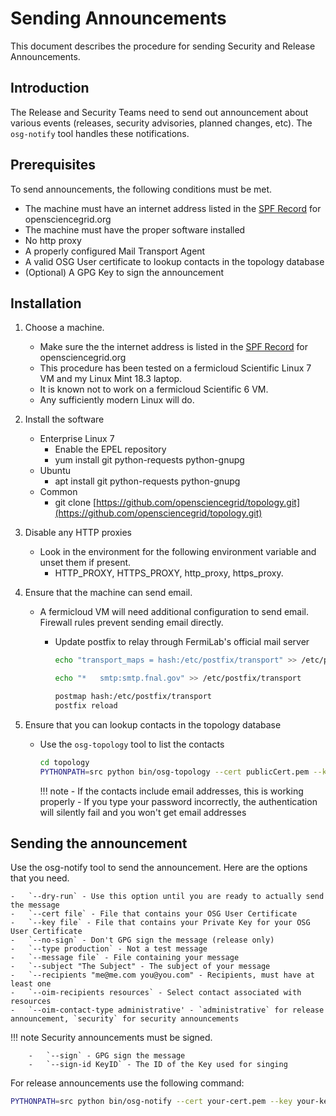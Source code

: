 # Sending Announcements

This document describes the procedure for sending Security and Release
Announcements.

## Introduction

The Release and Security Teams need to send out announcement about various events (releases, security advisories, planned changes, etc).
The `osg-notify` tool handles these notifications.

## Prerequisites

To send announcements, the following conditions must be met.

-   The machine must have an internet address listed in the [SPF Record](https://mxtoolbox.com/SuperTool.aspx?action=spf%3aopensciencegrid.org&run=toolpage) for opensciencegrid.org
-   The machine must have the proper software installed
-   No http proxy
-   A properly configured Mail Transport Agent
-   A valid OSG User certificate to lookup contacts in the topology database
-   (Optional) A GPG Key to sign the announcement

## Installation

1.  Choose a machine.
    -   Make sure the the internet address is listed in the  [SPF Record](https://mxtoolbox.com/SuperTool.aspx?action=spf%3aopensciencegrid.org&run=toolpage) for opensciencegrid.org
    -   This procedure has been tested on a fermicloud Scientific Linux 7 VM and my Linux Mint 18.3 laptop.
    -   It is known not to work on a fermicloud Scientific 6 VM.
    -   Any sufficiently modern Linux will do.
2.  Install the software
    -   Enterprise Linux 7
        -   Enable the EPEL repository
        -   yum install git python-requests python-gnupg
    -   Ubuntu
        -   apt install git python-requests python-gnupg
    -   Common
        -   git clone [https://github.com/opensciencegrid/topology.git](https://github.com/opensciencegrid/topology.git)
3.  Disable any HTTP proxies
    -   Look in the environment for the following environment variable and unset them if present.
        -   HTTP_PROXY, HTTPS_PROXY, http_proxy, https_proxy.
4.  Ensure that the machine can send email.
    -   A fermicloud VM will need additional configuration to send email. Firewall rules prevent sending email directly.
        -   Update postfix to relay through FermiLab's official mail server

            ``` bash
            echo "transport_maps = hash:/etc/postfix/transport" >> /etc/postfix/main.cf
            ```

            ``` bash
            echo "*   smtp:smtp.fnal.gov" >> /etc/postfix/transport
            ```

            ``` bash
            postmap hash:/etc/postfix/transport
            postfix reload
            ```

5.  Ensure that you can lookup contacts in the topology database
    -   Use the `osg-topology` tool to list the contacts

        ``` bash
        cd topology
        PYTHONPATH=src python bin/osg-topology --cert publicCert.pem --key privateKey.pem list-resource-contacts
        ```

        !!! note
            -   If the contacts include email addresses, this is working properly
            -   If you type your password incorrectly, the authentication will silently fail and you won't get email addresses

## Sending the announcement

Use the osg-notify tool to send the announcement. Here are the options that you need.

    -   `--dry-run` - Use this option until you are ready to actually send the message
    -   `--cert file` - File that contains your OSG User Certificate
    -   `--key file` - File that contains your Private Key for your OSG User Certificate
    -   `--no-sign` - Don't GPG sign the message (release only)
    -   `--type production` - Not a test message
    -   `--message file` - File containing your message
    -   `--subject "The Subject" - The subject of your message
    -   `--recipients "me@me.com you@you.com" - Recipients, must have at least one
    -   `--oim-recipients resources` - Select contact associated with resources
    -   `--oim-contact-type administrative' - `administrative` for release announcement, `security` for security announcements

!!! note
    Security announcements must be signed.

        -   `--sign` - GPG sign the message
        -   `--sign-id KeyID` - The ID of the Key used for singing

For release announcements use the following command:
``` bash
PYTHONPATH=src python bin/osg-notify --cert your-cert.pem --key your-key.pem --no-sign --type production --message message-file --subject 'Your fine subject' --recipients "osg-general@opensciencegrid.org osg-operations@opensciencegrid.org osg-sites@opensciencegrid.org vdt-discuss@opensciencegrid.org" --oim-recipients resources --oim-contact-type administrative
```

